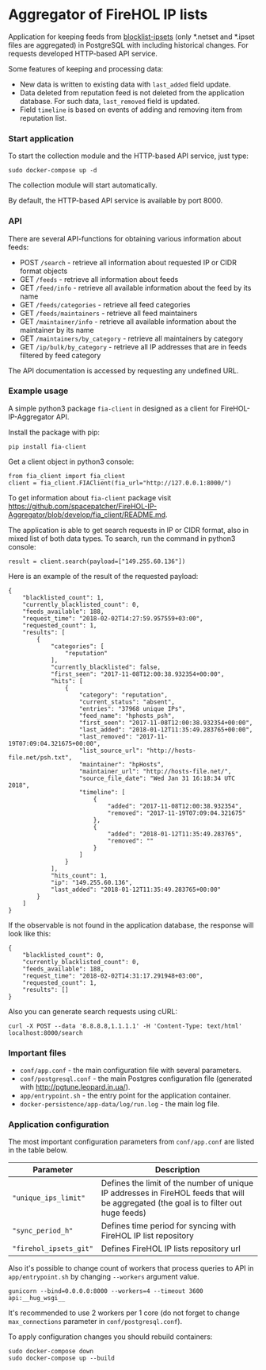 # Aggregator of FireHOL IP lists

Аpplication for keeping feeds from <a href="https://github.com/firehol/blocklist-ipsets" target="_blank">blocklist-ipsets</a> (only *.netset and *.ipset files are aggregated) in PostgreSQL with including historical changes. For requests developed HTTP-based API service. 

Some features of keeping and processing data:
* New data is written to existing data with `last_added` field update.
* Data deleted from reputation feed is not deleted from the application database. For such data, `last_removed` field is updated.
* Field `timeline` is based on events of adding and removing item from reputation list.

### Start application

To start the collection module and the HTTP-based API service, just type:
```
sudo docker-compose up -d
```
The collection module will start automatically.

By default, the HTTP-based API service is available by port 8000.

### API

There are several API-functions for obtaining various information about feeds:

* POST `/search` - retrieve all information about requested IP or CIDR format objects
* GET `/feeds` - retrieve all information about feeds
* GET `/feed/info` - retrieve all available information about the feed by its name
* GET `/feeds/categories` - retrieve all feed categories
* GET `/feeds/maintainers` - retrieve all feed maintainers
* GET `/maintainer/info` - retrieve all available information about the maintainer by its name
* GET `/maintainers/by_category` - retrieve all maintainers by category
* GET `/ip/bulk/by_category` - retrieve all IP addresses that are in feeds filtered by feed category

The API documentation is accessed by requesting any undefined URL.

### Example usage

A simple python3 package `fia-client` in designed as a client for FireHOL-IP-Aggregator API.

Install the package with pip:
```
pip install fia-client
```

Get a client object in python3 console:
```
from fia_client import fia_client
client = fia_client.FIAClient(fia_url="http://127.0.0.1:8000/")
```

To get information about `fia-client` package visit https://github.com/spacepatcher/FireHOL-IP-Aggregator/blob/develop/fia_client/README.md.

The application is able to get search requests in IP or CIDR format, also in mixed list of both data types. To search, run the command in python3 console:
```
result = client.search(payload=["149.255.60.136"])
```

Here is an example of the result of the requested payload:
```
{
    "blacklisted_count": 1,
    "currently_blacklisted_count": 0,
    "feeds_available": 188,
    "request_time": "2018-02-02T14:27:59.957559+03:00",
    "requested_count": 1,
    "results": [
        {
            "categories": [
                "reputation"
            ],
            "currently_blacklisted": false,
            "first_seen": "2017-11-08T12:00:38.932354+00:00",
            "hits": [
                {
                    "category": "reputation",
                    "current_status": "absent",
                    "entries": "37968 unique IPs",
                    "feed_name": "hphosts_psh",
                    "first_seen": "2017-11-08T12:00:38.932354+00:00",
                    "last_added": "2018-01-12T11:35:49.283765+00:00",
                    "last_removed": "2017-11-19T07:09:04.321675+00:00",
                    "list_source_url": "http://hosts-file.net/psh.txt",
                    "maintainer": "hpHosts",
                    "maintainer_url": "http://hosts-file.net/",
                    "source_file_date": "Wed Jan 31 16:18:34 UTC 2018",
                    "timeline": [
                        {
                            "added": "2017-11-08T12:00:38.932354",
                            "removed": "2017-11-19T07:09:04.321675"
                        },
                        {
                            "added": "2018-01-12T11:35:49.283765",
                            "removed": ""
                        }
                    ]
                }
            ],
            "hits_count": 1,
            "ip": "149.255.60.136",
            "last_added": "2018-01-12T11:35:49.283765+00:00"
        }
    ]
}
```

If the observable is not found in the application database, the response will look like this:
```
{
    "blacklisted_count": 0,
    "currently_blacklisted_count": 0,
    "feeds_available": 188,
    "request_time": "2018-02-02T14:31:17.291948+03:00",
    "requested_count": 1,
    "results": []
}
```

Also you can generate search requests using cURL:
```
curl -X POST --data '8.8.8.8,1.1.1.1' -H 'Content-Type: text/html' localhost:8000/search
```

### Important files

* `conf/app.conf` - the main configuration file with several parameters.
* `conf/postgresql.conf` - the main Postgres configuration file (generated with http://pgtune.leopard.in.ua/).
* `app/entrypoint.sh` - the entry point for the application container.
* `docker-persistence/app-data/log/run.log` - the main log file.

### Application configuration

The most important configuration parameters from `conf/app.conf` are listed in the table below.

| Parameter | Description |
| ------ | ------ |
| `"unique_ips_limit"` | Defines the limit of the number of unique IP addresses in FireHOL feeds that will be aggregated (the goal is to filter out huge feeds) |
| `"sync_period_h"` | Defines time period for syncing with FireHOL IP list repository |
| `"firehol_ipsets_git"` | Defines FireHOL IP lists repository url |

Also it's possible to change count of workers that process queries to API in `app/entrypoint.sh` by changing `--workers` argument value.
```
gunicorn --bind=0.0.0.0:8000 --workers=4 --timeout 3600 api:__hug_wsgi__
```

It's recommended to use 2 workers per 1 core (do not forget to change `max_connections` parameter in `conf/postgresql.conf`).

To apply configuration changes you should rebuild containers:
```
sudo docker-compose down
sudo docker-compose up --build
```
